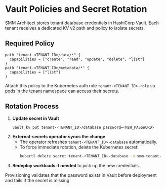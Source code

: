 # Vault Policies and Secret Rotation

SMM Architect stores tenant database credentials in HashiCorp Vault. Each tenant receives a dedicated KV v2 path and policy to isolate secrets.

## Required Policy

```hcl
path "tenant-<TENANT_ID>/data/*" {
  capabilities = ["create", "read", "update", "delete", "list"]
}
path "tenant-<TENANT_ID>/metadata/*" {
  capabilities = ["list"]
}
```

Attach this policy to the Kubernetes auth role `tenant-<TENANT_ID>-role` so pods in the tenant namespace can access their secrets.

## Rotation Process

1. **Update secret in Vault**
   ```bash
   vault kv put tenant-<TENANT_ID>/database password=<NEW_PASSWORD>
   ```
2. **External-secrets operator syncs the change**
   - The operator refreshes `tenant-<TENANT_ID>-database` automatically.
   - To force immediate rotation, delete the Kubernetes secret:
     ```bash
     kubectl delete secret tenant-<TENANT_ID>-database -n smm-tenant-<TENANT_ID>
     ```
3. **Redeploy workloads if needed** to pick up the new credentials.

Provisioning validates that the password exists in Vault before deployment and fails if the secret is missing.
